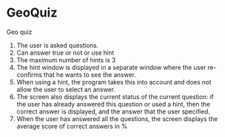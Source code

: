 # GeoQuiz
Geo quiz
1. The user is asked questions.
2. Can answer true or not or use hint
3. The maximum number of hints is 3
4. The hint window is displayed in a separate window where the user re-confirms that he wants to see the answer.
5. When using a hint, the program takes this into account and does not allow the user to select an answer.
6. The screen also displays the current status of the current question: if the user has already answered this question or used a hint, then the correct answer is displayed, and the answer that the user specified.
7. When the user has answered all the questions, the screen displays the average score of correct answers in %

